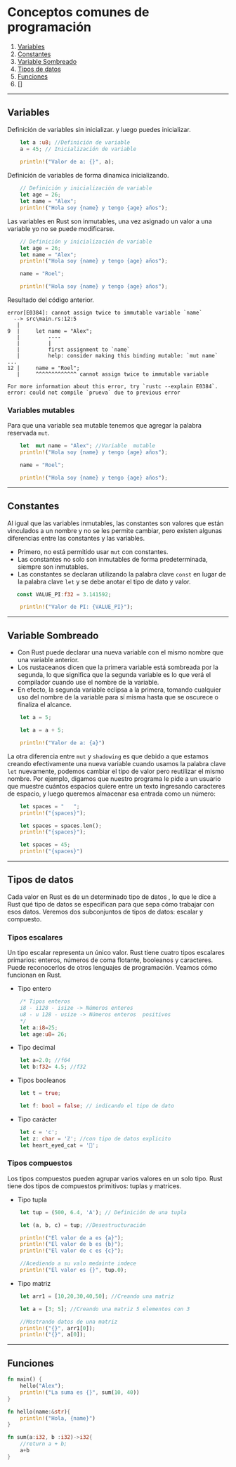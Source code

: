 # Conceptos comunes de programación

1. [Variables](#Variables)
2. [Constantes](#Constantes)
3. [Variable Sombreado](#Variable-Sombreado)
4. [Tipos de datos](#Tipos-de-datos)
5. [Funciones](#Funciones)
6. []

---
## Variables
Definición de variables sin inicializar. y luego puedes inicializar. 

~~~rust
    let a :u8; //Definición de variable 
    a = 45; // Inicialización de variable 
   
    println!("Valor de a: {}", a);
~~~

Definición de variables de forma dinamica inicializando. 

~~~rust
    // Definición y inicialización de variable 
    let age = 26;
    let name = "Alex";
    println!("Hola soy {name} y tengo {age} años");
~~~

Las variables en Rust son inmutables, una vez asignado un valor a una variable yo no se puede modificarse. 

~~~rust
    // Definición y inicialización de variable 
    let age = 26;
    let name = "Alex";
    println!("Hola soy {name} y tengo {age} años");

    name = "Roel";

    println!("Hola soy {name} y tengo {age} años");
~~~

Resultado del código anterior. 

~~~
error[E0384]: cannot assign twice to immutable variable `name`
  --> src\main.rs:12:5
   |
9  |     let name = "Alex";
   |         ----
   |         |
   |         first assignment to `name`
   |         help: consider making this binding mutable: `mut name`
...
12 |     name = "Roel";
   |     ^^^^^^^^^^^^^ cannot assign twice to immutable variable

For more information about this error, try `rustc --explain E0384`.
error: could not compile `prueva` due to previous error
~~~

### Variables mutables  
Para que una variable sea mutable tenemos que agregar la palabra reservada `mut`. 

~~~rust
    let  mut name = "Alex"; //Variable  mutable
    println!("Hola soy {name} y tengo {age} años");

    name = "Roel";

    println!("Hola soy {name} y tengo {age} años");
~~~

---
## Constantes
Al igual que las variables inmutables, las constantes son valores que están vinculados a un nombre y no se les permite cambiar, pero existen algunas diferencias entre las constantes y las variables.

- Primero, no está permitido usar `mut` con constantes. 
- Las constantes no solo son inmutables de forma predeterminada, siempre son inmutables. 
- Las constantes se declaran utilizando la palabra clave  `const` en lugar de la palabra clave `let` y se debe anotar el tipo de dato y valor.

~~~rust
   const VALUE_PI:f32 = 3.141592;

    println!("Valor de PI: {VALUE_PI}");
~~~

--- 
## Variable Sombreado 
- Con Rust puede declarar una nueva variable con el mismo nombre que una variable anterior. 
- Los rustaceanos dicen que la primera variable está sombreada por la segunda, lo que significa que la segunda variable es lo que verá el compilador cuando use el nombre de la variable.
- En efecto, la segunda variable eclipsa a la primera, tomando cualquier uso del nombre de la variable para sí misma hasta que se oscurece o finaliza el alcance.

~~~rust
    let a = 5;

    let a = a + 5; 

    println!("Valor de a: {a}")
~~~

La otra diferencia entre `mut` y `shadowing` es que debido a que estamos creando efectivamente una nueva variable cuando usamos la palabra clave `let` nuevamente, podemos cambiar el tipo de valor pero reutilizar el mismo nombre. Por ejemplo, digamos que nuestro programa le pide a un usuario que muestre cuántos espacios quiere entre un texto ingresando caracteres de espacio, y luego queremos almacenar esa entrada como un número:

~~~rust
    let spaces = "   ";
    println!("{spaces}");

    let spaces = spaces.len();
    println!("{spaces}");

    let spaces = 45;
    println!("{spaces}")
~~~

---
## Tipos de datos

Cada valor en Rust es de un determinado tipo de datos , lo que le dice a Rust qué tipo de datos se especifican para que sepa cómo trabajar con esos datos. Veremos dos subconjuntos de tipos de datos: escalar y compuesto.

### Tipos escalares
Un tipo escalar representa un único valor. Rust tiene cuatro tipos escalares primarios: enteros, números de coma flotante, booleanos y caracteres. Puede reconocerlos de otros lenguajes de programación. Veamos cómo funcionan en Rust.

- Tipo entero 

~~~rust
    /* Tipos enteros 
    i8 - i128 - isize -> Números enteros 
    u8 - u 128 - usize -> Números enteros  positivos
    */
    let a:i8=25;
    let age:u8= 26;
~~~

- Tipo decimal

~~~rust
    let a=2.0; //f64
    let b:f32= 4.5; //f32
~~~

- Tipos booleanos 

~~~rust
    let t = true;

    let f: bool = false; // indicando el tipo de dato
~~~

- Tipo carácter 

~~~rust
    let c = 'c';
    let z: char = 'ℤ'; //con tipo de datos explicito
    let heart_eyed_cat = '🦀';
~~~

### Tipos compuestos
Los tipos compuestos pueden agrupar varios valores en un solo tipo. Rust tiene dos tipos de compuestos primitivos: tuplas y matrices.

- Tipo tupla

~~~rust
    let tup = (500, 6.4, 'A'); // Definición de una tupla

    let (a, b, c) = tup; //Desestructuración

    println!("El valor de a es {a}");
    println!("El valor de b es {b}");
    println!("El valor de c es {c}");

    //Acediendo a su valo medainte indece
    println!("El valor es {}", tup.0);
~~~


- Tipo matriz 

~~~rust
    let arr1 = [10,20,30,40,50]; //Creando una matriz

    let a = [3; 5]; //Creando una matriz 5 elementos con 3

    //Mostrando datos de una matriz
    println!("{}", arr1[0]); 
    println!("{}", a[0]);
~~~

---
## Funciones

~~~rust
fn main() {
    hello("Alex");
    println!("La suma es {}", sum(10, 40))
}

fn hello(name:&str){
    println!("Hola, {name}")
}

fn sum(a:i32, b :i32)->i32{
    //return a + b;
    a+b 
}
~~~




